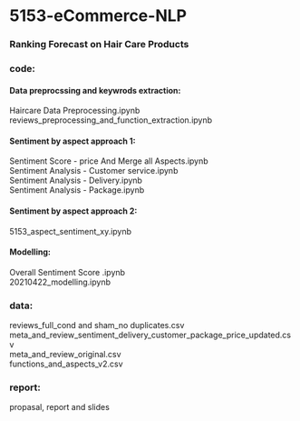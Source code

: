 # 5153-eCommerce-NLP

### Ranking Forecast on Hair Care Products

### code:

#### Data preprocssing and keywrods extraction:  

Haircare Data Preprocessing.ipynb  
reviews_preprocessing_and_function_extraction.ipynb  


#### Sentiment by aspect approach 1:

Sentiment Score - price And Merge all Aspects.ipynb  
Sentiment Analysis - Customer service.ipynb  
Sentiment Analysis - Delivery.ipynb  
Sentiment Analysis - Package.ipynb  


#### Sentiment by aspect approach 2:  

5153_aspect_sentiment_xy.ipynb  


#### Modelling:  

Overall Sentiment Score .ipynb  
20210422_modelling.ipynb  


### data:

reviews_full_cond and sham_no duplicates.csv  
meta_and_review_sentiment_delivery_customer_package_price_updated.csv  
meta_and_review_original.csv  
functions_and_aspects_v2.csv  

### report:

propasal, report and slides


